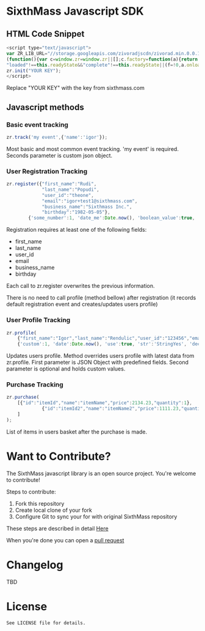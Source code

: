 # SixthMass Javascript SDK

## HTML Code Snippet

```javascript
<script type="text/javascript">
var ZR_LIB_URL="//storage.googleapis.com/zivoradjscdn/zivorad.min.0.0.1.js";
(function(){var c=window.zr=window.zr||[];c.factory=function(a){return function(){var b=Array.prototype.slice.call(arguments);b.unshift(a);c.push(b);return c}};for(var b=["init","track","profile","purchase","register"],d=0;d<b.length;d++){var e=b[d];c[e]=c.factory(e)}var a=document.createElement("script");a.type="text/javascript";a.async=!0;a.src=ZR_LIB_URL;b=document.getElementsByTagName("script")[0];b.parentNode.insertBefore(a,b);var f=!1;a.onload=a.onreadystatechange=function(){f||this.readyState&&
"loaded"!==this.readyState&&"complete"!==this.readyState||(f=!0,a.onload=a.onreadystatechange=null,window.zr=_zr_init())}})();
zr.init("YOUR KEY");
</script>
```

Replace "YOUR KEY" with the key from sixthmass.com

## Javascript methods

### Basic event tracking

```javascript
zr.track('my event',{'name':'igor'});
```

Most basic and most common event tracking.
'my event' is required. Seconds parameter is custom json object.

### User Registration Tracking

```javascript
zr.register({"first_name":"Rudi", 
			 "last_name":"Popudi", 
			 "user_id":"theone", 
			 "email":"igor+test1@sixthmass.com", 
			 "business_name":"Sixthmass Inc.",
			 "birthday":"1982-05-05"},
		{'some_number':1, 'date_me':Date.now(), 'boolean_value':true, 'string_value':'StringYes', 'decimal_value':0.1});
```

Registration requires at least one of the following fields:
- first_name
- last_name
- user_id
- email
- business_name
- birthday

Each call to zr.register overwrites the previous information. 

There is no need to call profile (method bellow) after registration (it records default registration event and creates/updates users profile)

### User Profile Tracking

```javascript
zr.profile(
	{"first_name":"Igor","last_name":"Rendulic","user_id":"123456","email":"something@sixthmass.com","gender":"male","business_name":"Sixthmass company","birthday":"1979-04-13"},
	{'custom':1, 'date':Date.now(), 'use':true, 'str':'StringYes', 'decimal':0.1});
```

Updates users profile. Method overrides users profile with latest data from zr.profile. 
First parameter is JSON Object with predefined fields. Second parameter is optional and holds custom values.

### Purchase Tracking

```javascript
zr.purchase(
	[{"id":"itemId","name":"itemName","price":2134.23,"quantity":1},
			 {"id":"itemId2","name":"itemName2","price":1111.23,"quantity":2}
	]
);
```

List of items in users basket after the purchase is made.

<a name="want-to-contribute"></a>
# Want to Contribute?

The SixthMass javascript library is an open source project. You're welcome to contribute!

Steps to contribute: 
1. Fork this repository
2. Create local clone of your fork
3. Configure Git to sync your for with original SixthMass repository

These steps are described in detail [Here](https://help.github.com/articles/fork-a-repo/)

When you're done you can open a [pull request](https://help.github.com/articles/about-pull-requests/)


<a name="changelog"></a>
# Changelog

TBD

<a name="License"></a>
# License

```
See LICENSE file for details. 
```

